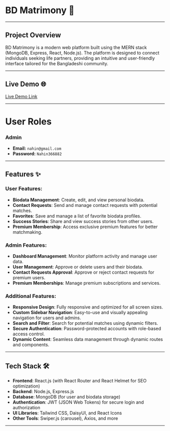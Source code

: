 # BD Matrimony 🌸
---
## Project Overview
BD Matrimony is a modern web platform built using the MERN stack (MongoDB, Express, React, Node.js). The platform is designed to connect individuals seeking life partners, providing an intuitive and user-friendly interface tailored for the Bangladeshi community.

---

## Live Demo 🌐
[Live Demo Link](https://evermatch-bc19c.web.app)

---

# User Roles

### Admin
- **Email:** ```nahin@gmail.com```
- **Password:** ```Nahin366882```

---

## Features ✨

### User Features:

- **Biodata Management**: Create, edit, and view personal biodata.
- **Contact Requests**: Send and manage contact requests with potential matches.
- **Favorites**: Save and manage a list of favorite biodata profiles.
- **Success Stories**: Share and view success stories from other users.
- **Premium Membership**: Access exclusive premium features for better matchmaking.

### Admin Features:

- **Dashboard Management**: Monitor platform activity and manage user data.
- **User Management**: Approve or delete users and their biodata.
- **Contact Requests Approval**: Approve or reject contact requests for premium users.
- **Premium Memberships**: Manage premium subscriptions and services.

### Additional Features:

- **Responsive Design**: Fully responsive and optimized for all screen sizes.
- **Custom Sidebar Navigation**: Easy-to-use and visually appealing navigation for users and admins.
- **Search and Filter**: Search for potential matches using dynamic filters.
- **Secure Authentication**: Password-protected accounts with role-based access control.
- **Dynamic Content**: Seamless data management through dynamic routes and components.

---

## Tech Stack 🛠️

- **Frontend**: React.js (with React Router and React Helmet for SEO optimization)
- **Backend**: Node.js, Express.js
- **Database**: MongoDB (for user and biodata storage)
- **Authentication**: JWT (JSON Web Tokens) for secure login and authorization
- **UI Libraries**: Tailwind CSS, DaisyUI, and React Icons
- **Other Tools**: Swiper.js (carousel), Axios, and more

---
